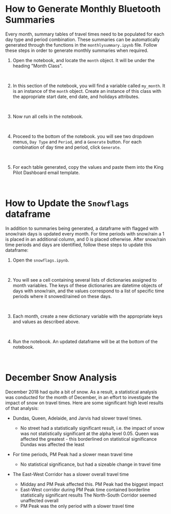 # How to Generate Monthly Bluetooth Summaries 

Every month, summary tables of travel times need to be populated for each day type and period combination. These summaries can be automatically generated through the functions in the `monthlysummary.ipynb` file. Follow these steps in order to generate monthly summaries when required.

1. Open the notebook, and locate the `month` object. It will be under the heading "Month Class".
<br>

2. In this section of the notebook, you will find a variable called `my_month`. It is an instance of the `month` object. Create an instance of this class with the appropriate start date, end date, and holidays attributes. 
<br>

3. Now run all cells in the notebook.
<br>

4. Proceed to the bottom of the notebook. you will see two dropdown menus, `Day Type` and `Period`, and a `Generate` button. For each combination of day time and period, click `Generate`. 
<br>

5. For each table generated, copy the values and paste them into the King Pilot Dashboard email template. 
<br>

# How to Update the `Snowflags` dataframe

In addition to summaries being generated, a dataframe with flagged with snow/rain days is updated every month. For time periods with snow/rain a 1 is placed in an additional column, and 0 is placed otherwise. After snow/rain time periods and days are identified, follow these steps to update this dataframe:

1. Open the `snowflags.ipynb`. 
<br>

2. You will see a cell containing several lists of dictionaries assigned to month variables. The keys of these dictionaries are datetime objects of days with snow/rain, and the values correspond to a list of specific time periods where it snowed/rained on these days. 
<br>

3. Each month, create a new dictionary variable with the appropriate keys and values as described above.
<br>

4. Run the notebook. An updated dataframe will be at the bottom of the notebook. 
<br>

# December Snow Analysis 

December 2018 had quite a bit of snow. As a result, a statistical analysis was conducted for the month of December, in an effort to investigate the impact of snow on travel times. Here are some significant high level results of that analysis: 


* Dundas, Queen, Adelaide, and Jarvis had slower travel times.
    * No street had a statistically significant result, i.e. the impact of snow was not statistically significant at the alpha level 0.05.
    Queen was affected the greatest - this borderlined on statistical significance
    Dundas was affected the least 

* For time periods, PM Peak had a slower mean travel time
    * No statistical significance, but had a sizeable change in travel time

* The East-West Corridor has a slower overall travel time
    * Midday and PM Peak affected this. PM Peak had the biggest impact 
    * East-West corridor during PM Peak time contained borderline statistically significant results
  The North-South Corridor seemed unaffected overall
    * PM Peak was the only period with a slower travel time


